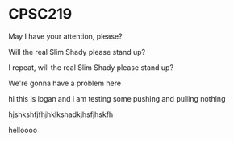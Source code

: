 # CPSC219
May I have your attention, please?

Will the real Slim Shady please stand up?

I repeat, will the real Slim Shady please stand up?

We're gonna have a problem here

hi this is logan and i am testing some pushing and pulling
nothing


hjshkshfjfhjhklkshadkjhsfjhskfh

helloooo
